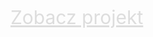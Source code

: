 <p style="font-size: 30px; color: #ddd"><a style="color: #ddd" href="https://github.com/kpodsiadlo7/kpodsiadlo7.github.io">Zobacz projekt</a></p>
